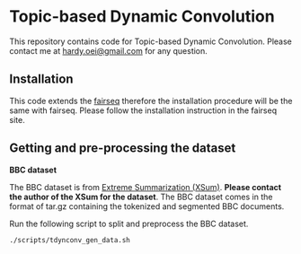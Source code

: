 # Topic-based Dynamic Convolution 

This repository contains code for Topic-based Dynamic Convolution. Please contact me at hardy.oei@gmail.com for any question.

## Installation

This code extends the [fairseq](https://github.com/pytorch/fairseq) therefore the installation procedure will be the same with fairseq. Please follow the installation instruction in the fairseq site.

## Getting and pre-processing the dataset

**BBC dataset**

The BBC dataset is from [Extreme Summarization (XSum)](https://github.com/EdinburghNLP/XSum). **Please contact the author of the XSum for the dataset**.  The BBC dataset comes in the format of tar.gz containing the tokenized and segmented BBC documents.

Run the following script to split and preprocess the BBC dataset.

```bash
./scripts/tdynconv_gen_data.sh
```






